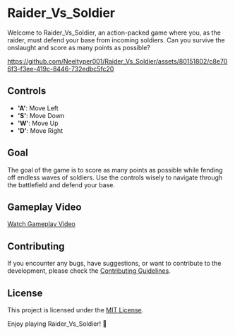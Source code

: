 # Raider_Vs_Soldier

Welcome to Raider_Vs_Soldier, an action-packed game where you, as the raider, must defend your base from incoming soldiers. Can you survive the onslaught and score as many points as possible?

https://github.com/Neeltyper001/Raider_Vs_Soldier/assets/80151802/c8e706f3-f3ee-419c-8446-732edbc5fc20

## Controls

- **'A'**: Move Left
- **'S'**: Move Down
- **'W'**: Move Up
- **'D'**: Move Right

## Goal

The goal of the game is to score as many points as possible while fending off endless waves of soldiers. Use the controls wisely to navigate through the battlefield and defend your base.

## Gameplay Video

[Watch Gameplay Video](./Assets/Raider_vs_soldier_gameplay.mp4)

## Contributing

If you encounter any bugs, have suggestions, or want to contribute to the development, please check the [Contributing Guidelines](CONTRIBUTING.md).

## License

This project is licensed under the [MIT License](LICENSE).

Enjoy playing Raider_Vs_Soldier! 👾

